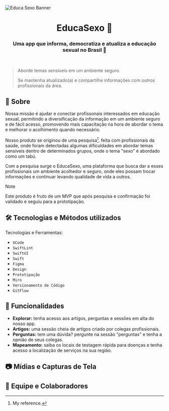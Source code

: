 ![Educa Sexo Banner](https://github.com/Dan-Nobre/EducaSexo/assets/55868687/3211ad67-66e3-42f9-8506-bce6e6da8f32)

<h1 align="center">EducaSexo 💟</h1>

<h3 align="center"> Uma app que informa, democratiza e atualiza a educação sexual no Brasil 💟 </h3>


<p align="center">
  <img alt="" src="https://github.com/Dan-Nobre/EducaSexo/assets/55868687/78ac6e6c-b412-406a-97d6-0ff170d8e4f6">

  <a aria-label="Acesse nossa plataforma" href="https://vezenquanndo.wixstudio.io/educasexo" target="_blank">
    <img alt="" src="https://github.com/Dan-Nobre/EducaSexo/assets/55868687/8472f27b-a6c3-4d02-9586-2432de2523e6">
  </a>
</p>



> Aborde temas sensíveis em um ambiente seguro.
> 
> Se mantenha atualizado(a) e compartilhe informações com outros profissionais da área.

## 📑 Sobre

Nossa missão é ajudar e conectar profissonais interessados em educação sexual, permitindo a diversificação da informação em um ambiente seguro
e de fácil acesso, promovendo mais capacitação na hora de abordar o tema e melhorar o acolhimento quando necessário. 

Nosso produto se originou de uma pesquisa[^1]. feita com profissionais da saúde, onde foram detectadas algumas dificuldades em abordar temas sensíveis
dentro de determinados grupos, onde o tema "sexo" é abordado como um tabú.

Com a pesquisa surge o EducaSexo, uma plataforma que busca dar a esses profissionais um ambiente acolhedor e seguro, onde eles possam trocar informações
e continuar levando qualidade de vida a outros.

> [!NOTE]
> Este produto é fruto de um MVP que após pesquisa e confirmação foi validado e seguiu para a prototipação.


## 🛠️ Tecnologias e Métodos utilizados

Tecnologias e Ferramentas:

- `XCode`
- `SwiftLint`
- `SwiftUI`
- `Swift`
- `Figma`
- `Design` 
- `Prototipação`
- `Miro`
- `Versionamento de Código`
- `GitFlow`


## 📝 Funcionalidades

- **Explorar:** tenha acesso aos artigos, perguntas e sessões em alta do nosso app.
- **Artigos:** uma sessão cheia de artigos criado por colegas profissionais.
- **Perguntas:** tem uma dúvida? pergunte na sessão "perguntas" e tenha a opnião de seus colegas.
- **Mapeamento:** saiba os locais de testagem rápida para doenças e tenha acesso a localização de serviços na sua região.

## 📷 Mídias e Capturas de Tela


## 💖 Equipe e Colaboradores


[^1]: My reference.

  

